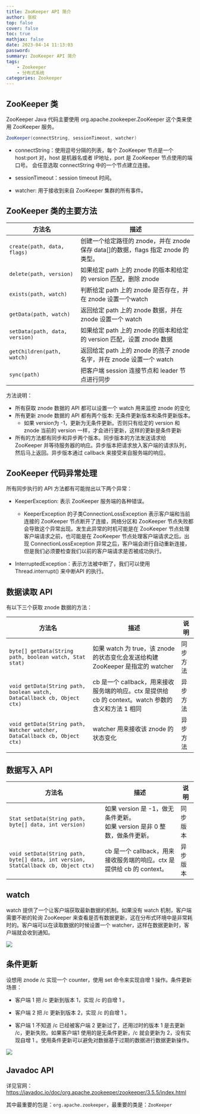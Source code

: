 ```yaml
---
title: ZooKeeper API 简介
author: 张权
top: false
cover: false
toc: true
mathjax: false
date: 2023-04-14 11:13:03
password:
summary: ZooKeeper API 简介
tags:
	- Zookeeper
	- 分布式系统
categories: Zookeeper
---
```


## ZooKeeper 类

ZooKeeper Java 代码主要使用 org.apache.zookeeper.ZooKeeper 这个类来使用 ZooKeeper 服务。

```java
ZooKeeper(connectString, sessionTimeout, watcher)
```

* connectString：使用逗号分隔的列表，每个 ZooKeeper 节点是一个 host:port 对，host 是机器名或者 IP地址，port 是 ZooKeeper 节点使用的端口号。 会任意选取 connectString 中的一个节点建立连接。

* sessionTimeout：session timeout 时间。

* watcher: 用于接收到来自 ZooKeeper 集群的所有事件。

## ZooKeeper 类的主要方法

| 方法名                       | 描述                                                         |
| ---------------------------- | ------------------------------------------------------------ |
| `create(path, data, flags)`    | 创建一个给定路径的 znode，并在 znode 保存 data[]的数据，flags 指定 znode 的类型。 |
| `delete(path, version)`     | 如果给定 path 上的 znode 的版本和给定的 version 匹配，删除 znode |
| `exists(path, watch)`         | 判断给定 path 上的 znode 是否存在，并在 znode 设置一个watch  |
| `getData(path, watch)`         | 返回给定 path 上的 znode 数据，并在 znode 设置一个 watch     |
| `setData(path, data, version)` | 如果给定 path 上的 znode 的版本和给定的 version 匹配，设置 znode 数据 |
| `getChildren(path, watch)`     | 返回给定 path 上的 znode 的孩子 znode 名字，并在 znode 设置一个 watch |
| `sync(path)`                   | 把客户端 session 连接节点和 leader 节点进行同步              |

 方法说明：

* 所有获取 znode 数据的 API 都可以设置一个 watch 用来监控 znode 的变化
* 所有更新 znode 数据的 API 都有两个版本: 无条件更新版本和条件更新版本。
  * 如果 version为 -1，更新为无条件更新。否则只有给定的 version 和 znode 当前的 version 一样，才会进行更新，这样的更新是条件更新
* 所有的方法都有同步和异步两个版本。同步版本的方法发送请求给 ZooKeeper 并等待服务器的响应。异步版本把请求放入客户端的请求队列，然后马上返回。异步版本通过 callback 来接受来自服务端的响应。

## ZooKeeper 代码异常处理

所有同步执行的 API 方法都有可能抛出以下两个异常： 

* KeeperException: 表示 ZooKeeper 服务端的各种错误。 
  * KeeperException 的子类ConnectionLossException 表示客户端和当前连接的 ZooKeeper 节点断开了连接，网络分区和 ZooKeeper 节点失败都会导致这个异常出现。发生此异常的时机可能是在 ZooKeeper 节点处理客户端请求之前，也可能是在 ZooKeeper 节点处理客户端请求之后。出现 ConnectionLossException 异常之后，客户端会进行自动重新连接，但是我们必须要检查我们以前的客户端请求是否被成功执行。 

* InterruptedException：表示方法被中断了，我们可以使用 Thread.interrupt() 来中断API 的执行。

## 数据读取 API

有以下三个获取 znode 数据的方法：

| 方法名                                                       | 描述                                                         | 说明     |
| ------------------------------------------------------------ | ------------------------------------------------------------ | -------- |
| `byte[] getData(String path, boolean watch, Stat stat)`       | 如果 watch 为 true，该 znode 的状态变化会发送给构建 ZooKeeper 是指定的 watcher | 同步方法 |
| `void getData(String path, boolean watch, DataCallback cb, Object ctx)` | cb 是一个 callback，用来接收服务端的响应。ctx 是提供给 cb 的 context。watch 参数的含义和方法 1 相同 | 异步方法 |
| `void getData(String path, Watcher watcher, DataCallback cb, Object ctx)` | watcher 用来接收该 znode 的状态变化                          | 异步方法 |

## 数据写入 API

| 方法名                                                       | 描述                                                         | 说明     |
| ------------------------------------------------------------ | ------------------------------------------------------------ | -------- |
| `Stat setData(String path, byte[] data, int version)`          | 如果 version 是 -1，做无条件更新。<br/>如果 version 是非 0 整数，做条件更新。 | 同步版本 |
| `void setData(String path, byte[] data, int version, StatCallback cb, Object ctx)` | cb 是一个 callback，用来接收服务端的响应。ctx 是提供给 cb 的 context。 | 异步版本 |

## watch

watch 提供了一个让客户端获取最新数据的机制。如果没有 watch 机制，客户端需要不断的轮询 ZooKeeper 来查看是否有数据更新，这在分布式环境中是非常耗时的。客户端可以在读取数据的时候设置一个 watcher，这样在数据更新时，客户端就会收到通知。

![](https://cdn.jsdelivr.net/gh/dendi875/images/PicGo/20230326160029.png)

## 条件更新

设想用 znode /c 实现一个 counter，使用 set 命令来实现自增 1 操作。条件更新场景：

* 客户端 1 把 /c 更新到版本 1，实现 /c 的自增 1 。

*  客户端 2 把 /c 更新到版本 2，实现 /c 的自增 1 。

* 客户端 1 不知道 /c 已经被客户端 2 更新过了，还用过时的版本 1 是去更新 /c，更新失败。如果客户端1 使用的是无条件更新，/c 就会更新为 2，没有实现自增 1 。使用条件更新可以避免对数据基于过期的数据进行数据更新操作。

![](https://cdn.jsdelivr.net/gh/dendi875/images/PicGo/20230326160241.png)

## Javadoc API

详见官网：https://javadoc.io/doc/org.apache.zookeeper/zookeeper/3.5.5/index.html

其中最重要的包是：`org.apache.zookeeper`，最重要的类是：`ZooKeeper`
